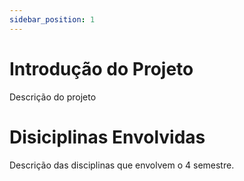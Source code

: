 ```yaml
---
sidebar_position: 1
---
```


# Introdução do Projeto

Descrição do projeto

# Disiciplinas Envolvidas

Descrição das disciplinas que envolvem o 4 semestre.